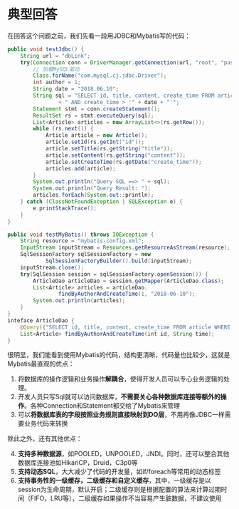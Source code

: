 # 典型回答
在回答这个问题之前，我们先看一段用JDBC和Mybatis写的代码：

```java
public void testJdbc() {
    String url = "dbLink";
    try(Connection conn = DriverManager.getConnection(url, "root", "password")){
        // 加载MySQL驱动
        Class.forName("com.mysql.cj.jdbc.Driver");
        int author = 1;
        String date = "2018.06.10";
        String sql = "SELECT id, title, content, create_time FROM article WHERE author_id = " + author
                + " AND create_time > '" + date + "'";
        Statement stmt = conn.createStatement();
        ResultSet rs = stmt.executeQuery(sql);
        List<Article> articles = new ArrayList<>(rs.getRow());
        while (rs.next()) {
            Article article = new Article();
            article.setId(rs.getInt("id"));
            article.setTitle(rs.getString("title"));
            article.setContent(rs.getString("content"));
            article.setCreateTime(rs.getDate("create_time"));
            articles.add(article);
        }
        System.out.println("Query SQL ==> " + sql);
        System.out.println("Query Result: ");
        articles.forEach(System.out::println);
    } catch (ClassNotFoundException | SQLException e) {
        e.printStackTrace();
    }
}
```

```java
public void testMyBatis() throws IOException {
	String resource = "mybatis-config.xml";
    InputStream inputStream = Resources.getResourceAsStream(resource);
    SqlSessionFactory sqlSessionFactory = new
            SqlSessionFactoryBuilder().build(inputStream);
    inputStream.close();
    try(SqlSession session = sqlSessionFactory.openSession()) {
        ArticleDao articleDao = session.getMapper(ArticleDao.class);
        List<Article> articles = articleDao.
                findByAuthorAndCreateTime(1, "2018-06-10");
        System.out.println(articles);
    }
}
inteface ArticleDao {
    @Query({"SELECT id, title, content, create_time FROM article WHERE author_id = #{id} AND create_time > #{time}"})
	List<Article> findByAuthorAndCreateTime(int id, String time);
}
```

很明显，我们能看到使用Mybatis的代码，结构更清晰，代码量也比较少，这就是Mybatis最直观的优点：

1. 将数据库的操作逻辑和业务操作**解耦合**，使得开发人员可以专心业务逻辑的处理。
2. 开发人员只写Sql就可以访问数据库，**不需要关心各种数据库连接等额外的操作**。各种Connection和Statement都交给了Mybatis来管理
3. 可以**将数据库表的字段按照业务规则直接映射到DO层**，不用再像JDBC一样需要业务代码来转换

除此之外，还有其他优点：

4. **支持多种数据源**，如POOLED，UNPOOLED，JNDI。同时，还可以整合其他数据库连接池如HikariCP，Druid，C3p0等
5. **支持动态SQL**，大大减少了代码的开发量，如if/foreach等常用的动态标签
6. **支持事务性的一级缓存，二级缓存和自定义缓存**，其中，一级缓存是以session为生命周期，默认开启；二级缓存则是根据配置的算法来计算过期时间（FIFO，LRU等），二级缓存如果操作不当容易产生脏数据，不建议使用

